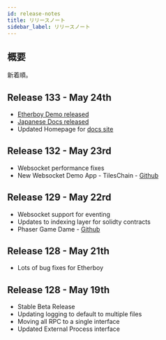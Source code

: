 ```yaml
---
id: release-notes
title: リリースノート
sidebar_label: リリースノート
---
```

## 概要

新着順。

## Release 133 - May 24th

* [Etherboy Demo released](https://loomx.io/developers/docs/en/etherboy-game.html)
* [Japanese Docs released](https://loomx.io/developers/ja)
* Updated Homepage for [docs site](https://loomx.io/developers/en/) 

## Release 132 - May 23rd

* Websocket performance fixes
* New Websocket Demo App - TilesChain - [Github](https://github.com/loomnetwork/tiles-chain) 

## Release 129 - May 22rd

* Websocket support for eventing
* Updates to indexing layer for solidty contracts
* Phaser Game Dame - [Github](https://github.com/loomnetwork/phaser-sdk-demo)

## Release 128 - May 21th

* Lots of bug fixes for Etherboy

## Release 128 - May 19th

* Stable Beta Release
* Updating logging to default to multiple files 
* Moving all RPC to a single interface
* Updated External Process interface